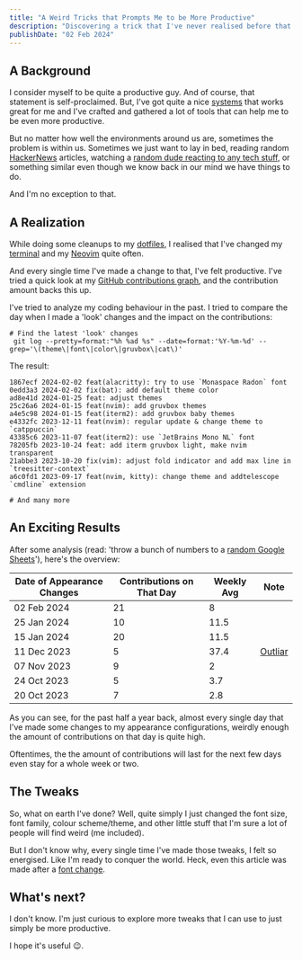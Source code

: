 ```yaml
---
title: "A Weird Tricks that Prompts Me to be More Productive"
description: "Discovering a trick that I've never realised before that helps me when I am un-motivated to work"
publishDate: "02 Feb 2024"
---
```


## A Background

I consider myself to be quite a productive guy. And of course, that statement is self-proclaimed. But, I've got quite a nice [systems](https://jamesclear.com/goals-systems) that works great for me and I've crafted and gathered a lot of tools that can help me to be even more productive.

But no matter how well the environments around us are, sometimes the problem is within us. Sometimes we just want to lay in bed, reading random [HackerNews](https://news.ycombinator.com/) articles, watching a [random dude reacting to any tech stuff](https://www.youtube.com/watch?v=s-vJcOfrvi0), or something similar even though we know back in our mind we have things to do.

And I'm no exception to that.

## A Realization

While doing some cleanups to my [dotfiles](https://github.com/hisamafahri/dotfiles/), I realised that I've changed my [terminal](https://github.com/alacritty/alacritty) and my [Neovim](https://neovim.org) quite often.

And every single time I've made a change to that, I've felt productive. I've tried a quick look at my [GitHub contributions graph](https://skyline.github.com/hisamafahri/2023), and the contribution amount backs this up.

I've tried to analyze my coding behaviour in the past. I tried to compare the day when I made a 'look' changes and the impact on the contributions:

```shell
# Find the latest 'look' changes
 git log --pretty=format:"%h %ad %s" --date=format:'%Y-%m-%d' --grep='\(theme\|font\|color\|gruvbox\|cat\)'
```

The result:

```shell
1867ecf 2024-02-02 feat(alacritty): try to use `Monaspace Radon` font
0edd3a3 2024-02-02 fix(bat): add default theme color
ad8e41d 2024-01-25 feat: adjust themes
25c26a6 2024-01-15 feat(nvim): add gruvbox themes
a4e5c98 2024-01-15 feat(iterm2): add gruvbox baby themes
e4332fc 2023-12-11 feat(nvim): regular update & change theme to `catppuccin`
43385c6 2023-11-07 feat(iterm2): use `JetBrains Mono NL` font
78205fb 2023-10-24 feat: add iterm gruvbox light, make nvim transparent
21abbe3 2023-10-20 fix(vim): adjust fold indicator and add max line in `treesitter-context`
a6c0fd1 2023-09-17 feat(nvim, kitty): change theme and addtelescope `cmdline` extension

# And many more
```

## An Exciting Results

After some analysis (read: 'throw a bunch of numbers to a [random Google Sheets](https://docs.google.com/spreadsheets/d/1ZD7HbJefNovuYp2CFFTiGXjQ1imr2vGpi933foF2xYM/edit?usp=sharing)'), here's the overview:

| Date of Appearance Changes | Contributions on That Day | Weekly Avg | Note                                                                                                  |
| -------------------------- | ------------------------- | ---------- | ----------------------------------------------------------------------------------------------------- |
| 02 Feb 2024                | 21                        | 8          |                                                                                                       |
| 25 Jan 2024                | 10                        | 11.5       |                                                                                                       |
| 15 Jan 2024                | 20                        | 11.5       |                                                                                                       |
| 11 Dec 2023                | 5                         | 37.4       | [Outliar](https://github.com/hisamafahri/hisamafahri/commit/68fd87765c4c8d712ab970a97c5ae939d7dd0e5f) |
| 07 Nov 2023                | 9                         | 2          |                                                                                                       |
| 24 Oct 2023                | 5                         | 3.7        |                                                                                                       |
| 20 Oct 2023                | 7                         | 2.8        |                                                                                                       |

As you can see, for the past half a year back, almost every single day that I've made some changes to my appearance configurations, weirdly enough the amount of contributions on that day is quite high.

Oftentimes, the the amount of contributions will last for the next few days even stay for a whole week or two.

## The Tweaks

So, what on earth I've done? Well, quite simply I just changed the font size, font family, colour scheme/theme, and other little stuff that I'm sure a lot of people will find weird (me included).

But I don't know why, every single time I've made those tweaks, I felt so energised. Like I'm ready to conquer the world. Heck, even this article was made after a [font change](https://github.com/hisamafahri/dotfiles/commit/1867ecf64a3832eab464986cfe20e1553abb720d).

## What's next?

I don't know. I'm just curious to explore more tweaks that I can use to just simply be more productive.

I hope it's useful 😉.
